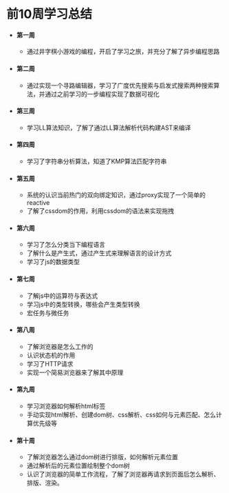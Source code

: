 # 前10周学习总结

- #### 第一周

  - 通过井字棋小游戏的编程，开启了学习之旅，并充分了解了异步编程思路

- #### 第二周

  - 通过实现一个寻路编辑器，学习了广度优先搜索与启发式搜索两种搜索算法，并通过之前学习的一步编程实现了数据可视化

- #### 第三周

  - 学习LL算法知识，了解了通过LL算法解析代码构建AST来编译

- #### 第四周

  - 学习了字符串分析算法，知道了KMP算法匹配字符串

- #### 第五周

  - 系统的认识当前热门的双向绑定知识，通过proxy实现了一个简单的reactive
  - 了解了cssdom的作用，利用cssdom的语法来实现拖拽

- #### 第六周

  - 学习了怎么分类当下编程语言
  - 了解什么是产生式，通过产生式来理解语言的设计方式
  - 学习了js的数据类型

- #### 第七周

  - 了解js中的运算符与表达式
  - 学习js中的类型转换，哪些会产生类型转换
  - 宏任务与微任务

- #### 第八周

  - 了解浏览器是怎么工作的
  - 认识状态机的作用
  - 学习了HTTP请求
  - 实现一个简易浏览器来了解其中原理

- #### 第九周

  - 学习浏览器如何解析html标签
  - 手动实现html解析、创建dom树、css解析、css如何与元素匹配、怎么计算优先级等

- #### 第十周

  - 了解浏览器怎么通过dom树进行排版，如何解析元素位置
  - 通过解析后的元素位置绘制整个dom树
  - 认识了浏览器的简单工作流程，了解了浏览器再请求到页面后怎么解析、排版、渲染。